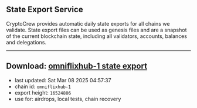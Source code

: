 ## State Export Service
CryptoCrew provides automatic daily state exports for all chains we validate. State export files can be used as genesis files and are a snapshot of the current blockchain state, including all validators, accounts, balances and delegations.

---
**Download: [omniflixhub-1 state export](https://dl-eu2.ccvalidators.com/SERVICE/omniflixhub/omniflixhub-1_export_16524806.json)**
---

- last updated: Sat Mar 08 2025 04:57:37
- chain id: `omniflixhub-1`
- export height: `16524806`
- use for: airdrops, local tests, chain recovery
